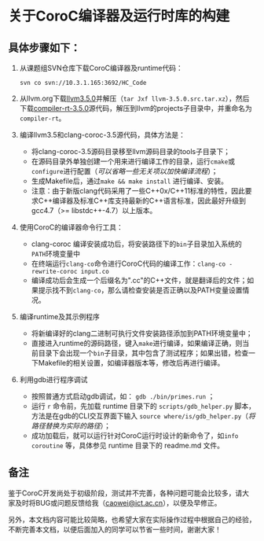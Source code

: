 # 关于CoroC编译器及运行时库的构建

## 具体步骤如下：

1. 从课题组SVN仓库下载CoroC编译器及runtime代码：
	
	```
	svn co svn://10.3.1.165:3692/HC_Code
	```

2. 从llvm.org下载[llvm3.5.0](http://llvm.org/releases/3.5.0/llvm-3.5.0.src.tar.xz)并解压（`tar Jxf llvm-3.5.0.src.tar.xz`），然后下载[compiler-rt-3.5.0](http://llvm.org/releases/3.5.0/compiler-rt-3.5.0.src.tar.xz)源代码，解压到llvm的projects子目录中，并重命名为`compiler-rt`。

3. 编译llvm3.5和clang-coroc-3.5源代码，具体方法是：

	- 将clang-coroc-3.5源码目录移至llvm源码目录的tools子目录下；
	- 在源码目录外单独创建一个用来进行编译工作的目录，运行`cmake`或`configure`进行配置（*可以省略一些无关项以加快编译流程*）；
	- 生成Makefile后，通过`make && make install` 进行编译、安装。
	- 注意：由于新版clang代码采用了一些C++0x/C++11标准的特性，因此要求C++编译器及标准C++库支持最新的C++语言标准，因此最好升级到gcc4.7（>= libstdc++-4.7）以上版本。

4. 使用CoroC的编译器命令行工具：

	- clang-coroc 编译安装成功后，将安装路径下的`bin`子目录加入系统的`PATH`环境变量中
	- 在终端运行`clang-co`命令进行CoroC代码的编译工作：`clang-co -rewrite-coroc input.co`
	- 编译成功后会生成一个后缀名为".cc"的C++文件，就是翻译后的文件；如果提示找不到`clang-co`，那么请检查安装是否正确以及PATH变量设置情况。	

5. 编译runtime及其示例程序
	
	- 将新编译好的clang二进制可执行文件安装路径添加到PATH环境变量中；
	- 直接进入runtime的源码路径，键入`make`进行编译，如果编译正确，则当前目录下会出现一个`bin`子目录，其中包含了测试程序；如果出错，检查一下Makefile的相关设置，如编译器版本等，修改后再进行编译。

6. 利用gdb进行程序调试

	- 按照普通方式启动gdb调试，如： `gdb ./bin/primes.run` ；
	- 运行 `r` 命令前，先加载 runtime 目录下的 `scripts/gdb_helper.py` 脚本，方法是在gdb的CLI交互界面下输入 `source where/is/gdb_helper.py`（*将路径替换为实际的路径*）；
	- 成功加载后，就可以运行针对CoroC运行时设计的新命令了，如`info coroutine` 等，具体参见 runtime 目录下的 readme.md 文件。
	

## 备注

鉴于CoroC开发尚处于初级阶段，测试并不完善，各种问题可能会比较多，请大家及时将BUG或问题反馈给我（[caowei@ict.ac.cn](caowei@ict.ac.cn)），以便及早修正。

另外，本文档内容可能比较简略，也希望大家在实际操作过程中根据自己的经验，不断完善本文档，以便后面加入的同学可以节省一些时间，谢谢大家！